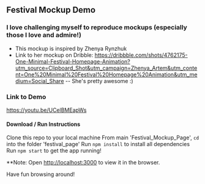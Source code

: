 ## Festival Mockup Demo

### I love challenging myself to reproduce mockups (especially those I love and admire!)
  - This mockup is inspired by Zhenya Rynzhuk
  - Link to her mockup on Dribble: https://dribbble.com/shots/4762175-One-Minimal-Festival-Homepage-Animation?utm_source=Clipboard_Shot&utm_campaign=Zhenya_Artem&utm_content=One%20Minimal%20Festival%20Homepage%20Animation&utm_medium=Social_Share
  -- She's pretty awesome :) 

### Link to Demo

https://youtu.be/UCelBMEapWs

#### Download / Run Instructions

Clone this repo to your local machine
From main 'Festival_Mockup_Page', `cd` into the folder 'festival_page'
Run `npm install` to install all dependencies 
Run `npm start` to get the app running!


**Note:
Open [http://localhost:3000](http://localhost:3000) to view it in the browser.

Have fun browsing around! 

